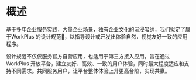 # 概述

基于多年企业服务实践，大量企业场景，独有企业文化的沉浸吸纳，我们拟定了属于WorkPlus 的设计规范，以指导设计或开发出体验自然，视觉友好一致的应用程序。

设计规范不仅仅服务官方自营应用，也适用于第三方接入应用，旨在通过WorkPlus 开放平台，建立友好、高效、一致的用户体验，同时最大程度适应和支持不同需求。共同服务用户，让平台整体体验上升更高台阶，实现共赢。